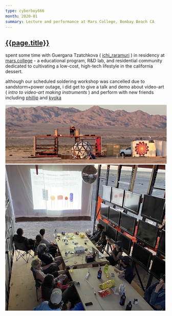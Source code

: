 ```yaml
---
type: cyberboy666
month: 2020-01
summary: Lecture and performance at Mars College, Bombay Beach CA
---
```


## [ {{page.title}} ]({{page.url}})

spent some time with Guergana Tzatchkova ( [ichi_raramuri](https://www.instagram.com/ichi_raramuri/) ) in residency at [mars.college](https://mars.college/) - a educational program, R&D lab, and residential community dedicated to cultivating a low-cost, high-tech lifestyle in the california dessert.

although our scheduled soldering workshop was cancelled due to sandstorm+power outage, i did get to give a talk and demo about video-art ( _intro to video-art making instruments_ ) and perform with new friends including [phillip](https://phillipstearns.com/) and [kyoka](https://www.instagram.com/kyoka.sound/)

![image](/images/cyberboy666/mars1.jpg)
![image](/images/cyberboy666/mars2.jpg)



